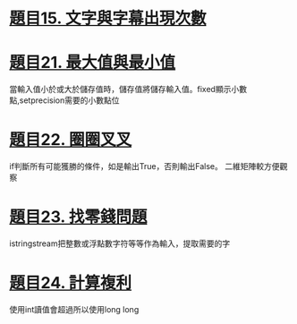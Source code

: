 # [題目15. 文字與字幕出現次數](itsa_word_frequency_of_sentence.cpp)

# [題目21. 最大值與最小值](itsa_max_and_min.cpp)
  當輸入值小於或大於儲存值時，儲存值將儲存輸入值。fixed顯示小數點,setprecision需要的小數點位
  
# [題目22. 圈圈叉叉](itsa_OOXX.cpp)
  if判斷所有可能獲勝的條件，如是輸出True，否則輸出False。 二維矩陣較方便觀察
  
 # [題目23. 找零錢問題](https://github.com/QIUXIANG126/ITSA_Homework-15...24-/blob/9a7f45c6f14b9df8a038980f79daf973ceabb85b/23.%20%E6%89%BE%E9%9B%B6%E9%8C%A2%E5%95%8F%E9%A1%8C)
istringstream把整數或浮點數字符等等作為輸入，提取需要的字

# [題目24. 計算複利](https://github.com/QIUXIANG126/ITSA_Homework-15...24-/blob/33da9757144081a0635d1819ed8de3cb065633b1/24.%20%E8%A8%88%E7%AE%97%E8%A4%87%E5%88%A9)
使用int讀值會超過所以使用long long
